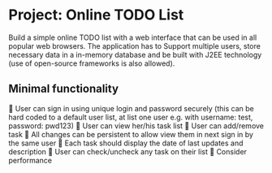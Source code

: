 # Project: Online TODO List

Build a simple online TODO list with a web interface that can be used in all popular web browsers. The application has to Support multiple users, store necessary data in a in-memory database and be built with J2EE technology (use of open-source frameworks is also allowed).

## Minimal functionality

 User can sign in using unique login and password securely (this can be hard coded to a default user list, at list one user e.g. with username: test, password: pwd123)
 User can view her/his task list
 User can add/remove task
 All changes can be persistent to allow view them in next sign in by the same user
 Each task should display the date of last updates and description
 User can check/uncheck any task on their list
 Consider performance
